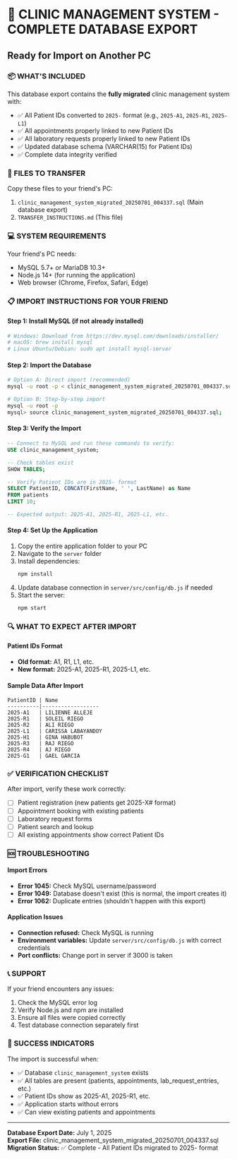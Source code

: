 # 🚀 CLINIC MANAGEMENT SYSTEM - COMPLETE DATABASE EXPORT
## Ready for Import on Another PC

### 📦 WHAT'S INCLUDED
This database export contains the **fully migrated** clinic management system with:
- ✅ All Patient IDs converted to `2025-` format (e.g., `2025-A1`, `2025-R1`, `2025-L1`)
- ✅ All appointments properly linked to new Patient IDs
- ✅ All laboratory requests properly linked to new Patient IDs
- ✅ Updated database schema (VARCHAR(15) for Patient IDs)
- ✅ Complete data integrity verified

### 📁 FILES TO TRANSFER
Copy these files to your friend's PC:
1. `clinic_management_system_migrated_20250701_004337.sql` (Main database export)
2. `TRANSFER_INSTRUCTIONS.md` (This file)

### 💻 SYSTEM REQUIREMENTS
Your friend's PC needs:
- MySQL 5.7+ or MariaDB 10.3+
- Node.js 14+ (for running the application)
- Web browser (Chrome, Firefox, Safari, Edge)

### 📋 IMPORT INSTRUCTIONS FOR YOUR FRIEND

#### Step 1: Install MySQL (if not already installed)
```bash
# Windows: Download from https://dev.mysql.com/downloads/installer/
# macOS: brew install mysql
# Linux Ubuntu/Debian: sudo apt install mysql-server
```

#### Step 2: Import the Database
```bash
# Option A: Direct import (recommended)
mysql -u root -p < clinic_management_system_migrated_20250701_004337.sql

# Option B: Step-by-step import
mysql -u root -p
mysql> source clinic_management_system_migrated_20250701_004337.sql;
```

#### Step 3: Verify the Import
```sql
-- Connect to MySQL and run these commands to verify:
USE clinic_management_system;

-- Check tables exist
SHOW TABLES;

-- Verify Patient IDs are in 2025- format
SELECT PatientID, CONCAT(FirstName, ' ', LastName) as Name 
FROM patients 
LIMIT 10;

-- Expected output: 2025-A1, 2025-R1, 2025-L1, etc.
```

#### Step 4: Set Up the Application
1. Copy the entire application folder to your PC
2. Navigate to the `server` folder
3. Install dependencies:
   ```bash
   npm install
   ```
4. Update database connection in `server/src/config/db.js` if needed
5. Start the server:
   ```bash
   npm start
   ```

### 🔍 WHAT TO EXPECT AFTER IMPORT

#### Patient IDs Format
- **Old format:** A1, R1, L1, etc.
- **New format:** 2025-A1, 2025-R1, 2025-L1, etc.

#### Sample Data After Import
```
PatientID | Name
----------|------------------
2025-A1   | LILIENNE ALLEJE
2025-R1   | SOLEIL RIEGO
2025-R2   | ALI RIEGO
2025-L1   | CARISSA LABAYANDOY
2025-H1   | GINA HABUBOT
2025-R3   | RAJ RIEGO
2025-R4   | AJ RIEGO
2025-G1   | GAEL GARCIA
```

### ✅ VERIFICATION CHECKLIST
After import, verify these work correctly:
- [ ] Patient registration (new patients get 2025-X# format)
- [ ] Appointment booking with existing patients
- [ ] Laboratory request forms
- [ ] Patient search and lookup
- [ ] All existing appointments show correct Patient IDs

### 🆘 TROUBLESHOOTING

#### Import Errors
- **Error 1045:** Check MySQL username/password
- **Error 1049:** Database doesn't exist (this is normal, the import creates it)
- **Error 1062:** Duplicate entries (shouldn't happen with this export)

#### Application Issues
- **Connection refused:** Check MySQL is running
- **Environment variables:** Update `server/src/config/db.js` with correct credentials
- **Port conflicts:** Change port in server if 3000 is taken

### 📞 SUPPORT
If your friend encounters any issues:
1. Check the MySQL error log
2. Verify Node.js and npm are installed
3. Ensure all files were copied correctly
4. Test database connection separately first

### 🎉 SUCCESS INDICATORS
The import is successful when:
- ✅ Database `clinic_management_system` exists
- ✅ All tables are present (patients, appointments, lab_request_entries, etc.)
- ✅ Patient IDs show as 2025-A1, 2025-R1, etc.
- ✅ Application starts without errors
- ✅ Can view existing patients and appointments

---
**Database Export Date:** July 1, 2025  
**Export File:** clinic_management_system_migrated_20250701_004337.sql  
**Migration Status:** ✅ Complete - All Patient IDs migrated to 2025- format
